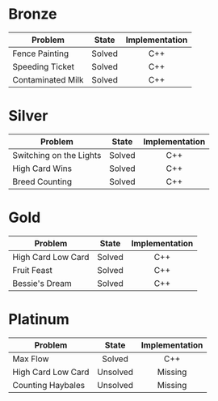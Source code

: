 # Bronze
| Problem        | State           | Implementation  |
| ------------- |:---------------:| :--------------:|
| Fence Painting | Solved          | C++            |
| Speeding Ticket | Solved          | C++            |
| Contaminated Milk | Solved          | C++            |
# Silver
| Problem        | State           | Implementation  |
| ------------- |:---------------:| :--------------:|
| Switching on the Lights | Solved          | C++            |
| High Card Wins | Solved          | C++            |
| Breed Counting | Solved          | C++            |
# Gold
| Problem        | State           | Implementation  |
| ------------- |:---------------:| :--------------:|
| High Card Low Card | Solved          | C++            |
| Fruit Feast | Solved          | C++            |
| Bessie's Dream | Solved          | C++            |
# Platinum
| Problem        | State           | Implementation  |
| ------------- |:---------------:| :--------------:|
| Max Flow | Solved          | C++            |
| High Card Low Card | Unsolved          | Missing            |
| Counting Haybales | Unsolved          | Missing            |

